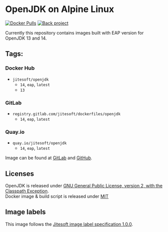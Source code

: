# OpenJDK on Alpine Linux

[![Docker Pulls](https://img.shields.io/docker/pulls/jitesoft/openjdk.svg)](https://cloud.docker.com/u/jitesoft/repository/docker/jitesoft/openjdk)
[![Back project](https://img.shields.io/badge/Open%20Collective-Tip%20the%20devs!-blue.svg)](https://opencollective.com/jitesoft-open-source)

Currently this repository contains images built with EAP version for OpenJDK 13 and 14.

## Tags:

### Docker Hub

* `jitesoft/openjdk`
    * `14`, `eap`, `latest`
    * `13`

### GitLab

* `registry.gitlab.com/jitesoft/dockerfiles/openjdk`
    * `14`, `eap`, `latest`

### Quay.io

* `quay.io/jitesoft/openjdk`
    * `14`, `eap`, `latest`

Image can be found at  [GitLab](https://gitlab.com/jitesoft/dockerfiles/openjdk) and [GitHub](https://github.com/jitesoft/docker-openjdk).

## Licenses

OpenJDK is released under [GNU General Public License, version 2, with the Classpath Exception](https://openjdk.java.net/legal/gplv2+ce.html).  
Docker image & build script is released under [MIT](LICENSE)

## Image labels

This image follows the [Jitesoft image label specification 1.0.0](https://gitlab.com/snippets/1866155).
